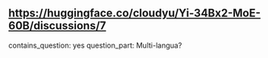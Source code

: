 ## https://huggingface.co/cloudyu/Yi-34Bx2-MoE-60B/discussions/7

contains_question: yes
question_part: Multi-langua?